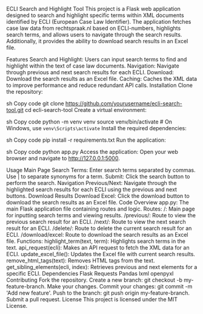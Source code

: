 ECLI Search and Highlight Tool
This project is a Flask web application designed to search and highlight specific terms within XML documents identified by ECLI (European Case Law Identifier). The application fetches case law data from rechtspraak.nl based on ECLI-numbers, highlights search terms, and allows users to navigate through the search results. Additionally, it provides the ability to download search results in an Excel file.

Features
Search and Highlight: Users can input search terms to find and highlight within the text of case law documents.
Navigation: Navigate through previous and next search results for each ECLI.
Download: Download the search results as an Excel file.
Caching: Caches the XML data to improve performance and reduce redundant API calls.
Installation
Clone the repository:

sh
Copy code
git clone https://github.com/yourusername/ecli-search-tool.git
cd ecli-search-tool
Create a virtual environment:

sh
Copy code
python -m venv venv
source venv/bin/activate  # On Windows, use `venv\Scripts\activate`
Install the required dependencies:

sh
Copy code
pip install -r requirements.txt
Run the application:

sh
Copy code
python app.py
Access the application:
Open your web browser and navigate to http://127.0.0.1:5000.

Usage
Main Page
Search Terms: Enter search terms separated by commas. Use | to separate synonyms for a term.
Submit: Click the search button to perform the search.
Navigation
Previous/Next: Navigate through the highlighted search results for each ECLI using the previous and next buttons.
Download Results
Download Excel: Click the download button to download the search results as an Excel file.
Code Overview
app.py: The main Flask application file containing routes and logic.
Routes:
/: Main page for inputting search terms and viewing results.
/previous/<ecli>: Route to view the previous search result for an ECLI.
/next/<ecli>: Route to view the next search result for an ECLI.
/delete/<ecli>: Route to delete the current search result for an ECLI.
/download/excel: Route to download the search results as an Excel file.
Functions:
highlight_term(text, term): Highlights search terms in the text.
api_request(ecli): Makes an API request to fetch the XML data for an ECLI.
update_excel_file(): Updates the Excel file with current search results.
remove_html_tags(text): Removes HTML tags from the text.
get_sibling_elements(ecli, index): Retrieves previous and next elements for a specific ECLI.
Dependencies
Flask
Requests
Pandas
lxml
openpyxl
Contributing
Fork the repository.
Create a new branch: git checkout -b my-feature-branch.
Make your changes.
Commit your changes: git commit -m 'Add new feature'.
Push to the branch: git push origin my-feature-branch.
Submit a pull request.
License
This project is licensed under the MIT License.
